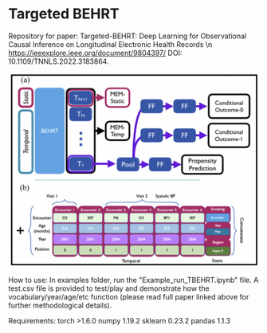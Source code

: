 # Targeted BEHRT
Repository for paper: Targeted-BEHRT: Deep Learning for Observational Causal Inference on Longitudinal Electronic Health Records \n
https://ieeexplore.ieee.org/document/9804397/
DOI: 10.1109/TNNLS.2022.3183864.

![Screenshot](screenshot.png)

How to use:
In examples folder, run the "Example_run_TBEHRT.ipynb" file. A test.csv file is provided to test/play and demonstrate how the vocabulary/year/age/etc function (please read full paper linked above for further methodological details). 

Requirements:
torch >1.6.0
numpy 1.19.2
sklearn 0.23.2
pandas 1.1.3
